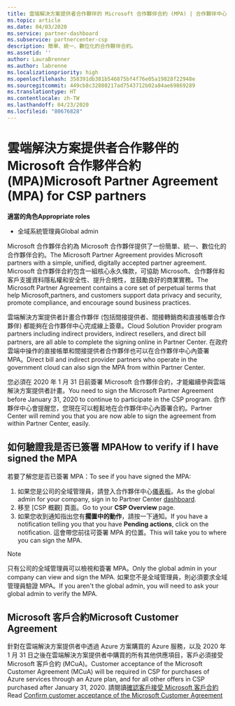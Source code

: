 ```yaml
---
title: 雲端解決方案提供者合作夥伴的 Microsoft 合作夥伴合約 (MPA) | 合作夥伴中心
ms.topic: article
ms.date: 04/03/2020
ms.service: partner-dashboard
ms.subservice: partnercenter-csp
description: 簡單、統一、數位化的合作夥伴合約。
ms.assetid: ''
author: LauraBrenner
ms.author: labrenne
ms.localizationpriority: high
ms.openlocfilehash: 358391db381b546875bf4f76e05a19828f22948e
ms.sourcegitcommit: 449cb8c32880217ad7543712b02a84ae69869289
ms.translationtype: HT
ms.contentlocale: zh-TW
ms.lasthandoff: 04/23/2020
ms.locfileid: "80676828"
---
```

# <a name="microsoft-partner-agreement-mpa-for-csp-partners"></a><span data-ttu-id="4e977-103">雲端解決方案提供者合作夥伴的 Microsoft 合作夥伴合約 (MPA)</span><span class="sxs-lookup"><span data-stu-id="4e977-103">Microsoft Partner Agreement (MPA) for CSP partners</span></span> 

<span data-ttu-id="4e977-104">**適當的角色**</span><span class="sxs-lookup"><span data-stu-id="4e977-104">**Appropriate roles**</span></span>

- <span data-ttu-id="4e977-105">全域系統管理員</span><span class="sxs-lookup"><span data-stu-id="4e977-105">Global admin</span></span>


<span data-ttu-id="4e977-106">Microsoft 合作夥伴合約為 Microsoft 合作夥伴提供了一份簡單、統一、數位化的合作夥伴合約。</span><span class="sxs-lookup"><span data-stu-id="4e977-106">The Microsoft Partner Agreement provides Microsoft partners with a simple, unified, digitally accepted partner agreement.</span></span> <span data-ttu-id="4e977-107">Microsoft 合作夥伴合約包含一組核心永久條款，可協助 Microsoft、合作夥伴和客戶支援資料隱私權和安全性、提升合規性，並鼓勵良好的商業實務。</span><span class="sxs-lookup"><span data-stu-id="4e977-107">The Microsoft Partner Agreement contains a core set of perpetual terms that help Microsoft,partners, and customers support data privacy and security, promote compliance, and encourage sound business practices.</span></span>   

<span data-ttu-id="4e977-108">雲端解決方案提供者計畫合作夥伴 (包括間接提供者、間接轉銷商和直接帳單合作夥伴) 都能夠在合作夥伴中心完成線上簽章。</span><span class="sxs-lookup"><span data-stu-id="4e977-108">Cloud Solution Provider program partners including indirect providers, indirect resellers, and direct bill partners, are all able to complete the signing online in Partner Center.</span></span> <span data-ttu-id="4e977-109">在政府雲端中操作的直接帳單和間接提供者合作夥伴也可以在合作夥伴中心內簽署 MPA。</span><span class="sxs-lookup"><span data-stu-id="4e977-109">Direct bill and indirect provider partners who operate in the government cloud can also sign the MPA from within Partner Center.</span></span>

<span data-ttu-id="4e977-110">您必須在 2020 年 1 月 31 日前簽署 Microsoft 合作夥伴合約，才能繼續參與雲端解決方案提供者計畫。</span><span class="sxs-lookup"><span data-stu-id="4e977-110">You need to sign the Microsoft Partner Agreement before January 31, 2020 to continue to participate in the CSP program.</span></span> <span data-ttu-id="4e977-111">合作夥伴中心會提醒您，您現在可以輕鬆地在合作夥伴中心內簽署合約。</span><span class="sxs-lookup"><span data-stu-id="4e977-111">Partner Center will remind you that you are now able to sign the agreement from within Partner Center, easily.</span></span>

## <a name="how-to-verify-if-i-have-signed-the-mpa"></a><span data-ttu-id="4e977-112">如何驗證我是否已簽署 MPA</span><span class="sxs-lookup"><span data-stu-id="4e977-112">How to verify if I have signed the MPA</span></span>

<span data-ttu-id="4e977-113">若要了解您是否已簽署 MPA：</span><span class="sxs-lookup"><span data-stu-id="4e977-113">To see if you have signed the MPA:</span></span>

1. <span data-ttu-id="4e977-114">如果您是公司的全域管理員，請登入合作夥伴中心[儀表板](https://partner.microsoft.com/dashboard/home)。</span><span class="sxs-lookup"><span data-stu-id="4e977-114">As the global admin for your company, sign in to Partner Center [dashboard](https://partner.microsoft.com/dashboard/home).</span></span>  
2. <span data-ttu-id="4e977-115">移至 [CSP 概觀]  頁面。</span><span class="sxs-lookup"><span data-stu-id="4e977-115">Go to your **CSP Overview** page.</span></span>
3. <span data-ttu-id="4e977-116">如果您收到通知指出您有**擱置中的動作**，請按一下通知。</span><span class="sxs-lookup"><span data-stu-id="4e977-116">If you have a notification telling you that you have **Pending actions**, click on the notification.</span></span> <span data-ttu-id="4e977-117">這會帶您前往可簽署 MPA 的位置。</span><span class="sxs-lookup"><span data-stu-id="4e977-117">This will take you to where you can sign the MPA.</span></span> 

>[!NOTE] 
><span data-ttu-id="4e977-118">只有公司的全域管理員可以檢視和簽署 MPA。</span><span class="sxs-lookup"><span data-stu-id="4e977-118">Only the global admin in your company can view and sign the MPA.</span></span> <span data-ttu-id="4e977-119">如果您不是全域管理員，則必須要求全域管理員驗證 MPA。</span><span class="sxs-lookup"><span data-stu-id="4e977-119">If you aren't the global admin, you will need to ask your global admin to verify the MPA.</span></span> 

## <a name="microsoft-customer-agreement"></a><span data-ttu-id="4e977-120">Microsoft 客戶合約</span><span class="sxs-lookup"><span data-stu-id="4e977-120">Microsoft Customer Agreement</span></span>

<span data-ttu-id="4e977-121">針對在雲端解決方案提供者中透過 Azure 方案購買的 Azure 服務，以及 2020 年 1 月 31 日之後在雲端解決方案提供者中購買的所有其他供應項目，客戶必須接受 Microsoft 客戶合約 (MCuA)。</span><span class="sxs-lookup"><span data-stu-id="4e977-121">Customer acceptance of the Microsoft Customer Agreement (MCuA) will be required in CSP for purchases of Azure services through an Azure plan, and for all other offers in CSP purchased after January 31, 2020.</span></span> <span data-ttu-id="4e977-122">請閱讀[確認客戶接受 Microsoft 客戶合約](confirm-customer-agreement.md)</span><span class="sxs-lookup"><span data-stu-id="4e977-122">Read [Confirm customer acceptance of the Microsoft Customer Agreement](confirm-customer-agreement.md)</span></span>
 












